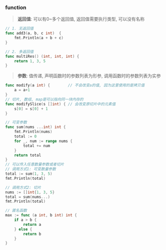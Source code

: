 ### function

> **返回值**: 可以有0~多个返回值, 返回值需要执行类型, 可以没有名称

```GO
// 1. 无返回值
func add3(a, b, c int)  {
	fmt.Println(a + b + c)
}

// 2. 多返回值
func multiRes() (int, int, int) {
	return 1, 3, 5
}
```

> **参数**: 值传递, 声明函数时的参数列表为形参, 调用函数时的参数列表为实参

```GO
func modify(a int) {		// 不会改变a的值, 因为这里使用的是拷贝值
	a = a+1
}
// 切片, 数组, map是可以指向同一块内存的
func modifySlice(s []int) {	// 会改变原切片中的元素值
	s[0] = s[0] + 1
}
```

```GO
// 可变参数
func sum(nums ...int) int {
	fmt.Println(nums)
	total := 0
	for _, num := range nums {
		total += num
	}
	return total
}
// 可以传入任意数量参数或者切片
// 调用方式1: 可变数量参数
total := sum(1, 3, 5)
fmt.Println(total)

// 调用方式2: 切片
nums := []int{1, 3, 5}
total = sum(nums...)
fmt.Println(total)
```

```GO
// 匿名函数
max := func (a int, b int) int {
    if a > b {
        return a
    } else {
        return b
    }
}
```
